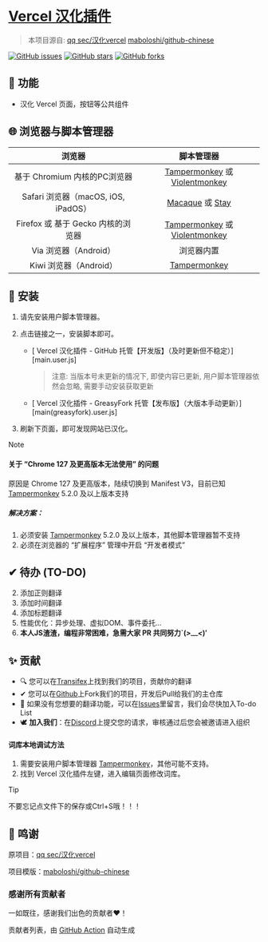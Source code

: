 # [Vercel 汉化插件][project-url]

> 本项目源自: [qq sec/汉化vercel](https://greasyfork.org/zh-CN/scripts/473850-汉化vercel)  [maboloshi/github-chinese](https://github.com/maboloshi/github-chinese)

  [![GitHub issues][issues-image]][issues-url]
  [![GitHub stars][stars-image]][stars-url]
  [![GitHub forks][forks-image]][forks-url]



## 🚩 功能

- 汉化 Vercel 页面，按钮等公共组件



## 🌐 浏览器与脚本管理器

浏览器                               | 脚本管理器
:----------------------------------: | :---------:
基于 Chromium 内核的PC浏览器 | [Tampermonkey][Tampermonkey] 或 [Violentmonkey][Violentmonkey]
Safari 浏览器（macOS, iOS, iPadOS）  | [Macaque][Macaque] 或 [Stay][Stay]
Firefox 或 基于 Gecko 内核的浏览器   | [Tampermonkey][Tampermonkey] 或 [Violentmonkey][Violentmonkey]
Via 浏览器（Android）                | 浏览器内置 
Kiwi 浏览器（Android） | [Tampermonkey][Tampermonkey] 



## 💽 安装

1. 请先安装用户脚本管理器。

1. 点击链接之一，安装脚本即可。
    - [ Vercel 汉化插件 - GitHub 托管【开发版】（及时更新但不稳定）][main.user.js]
      
        > 注意: 当版本号未更新的情况下, 即使内容已更新, 用户脚本管理器依然会忽略, 需要手动安装获取更新
      
    - [ Vercel 汉化插件 - GreasyFork 托管【发布版】（大版本手动更新）][main(greasyfork).user.js]
    
1. 刷新下页面，即可发现网站已汉化。
> [!Note]
>
> #### 关于 “Chrome 127 及更高版本无法使用” 的问题
> 原因是 Chrome 127 及更高版本，陆续切换到 Manifest V3，目前已知 [Tampermonkey][Tampermonkey] 5.2.0 及以上版本支持
> ##### 解决方案：
> 1. 必须安装 [Tampermonkey][Tampermonkey] 5.2.0 及以上版本，其他脚本管理器暂不支持
> 2. 必须在浏览器的 “扩展程序” 管理中开启 “开发者模式”



## ✔ 待办 (TO-DO)

2. 添加正则翻译
2. 添加时间翻译
2. 添加标题翻译
2. 性能优化：异步处理、虚拟DOM、事件委托...
2. **本人JS渣渣，编程非常困难，急需大家 PR 共同努力`(*>﹏<*)′**



## ✨ 贡献

- 🔍 您可以在[Transifex](https://explore.transifex.com/)上找到我们的项目，贡献你的翻译
- ✔ 您可以在[Github](https://github.com/MCGA1976)上Fork我们的项目，开发后Pull给我们的主仓库
- 🤯 如果没有您想要的翻译功能，可以在[Issues][issues-url]里留言，我们会尽快加入To-do List
- 🕊 **加入我们**：在[Discord](https://discord.com/channels/1223212822679392276)上提交您的请求，审核通过后您会被邀请进入组织

#### 词库本地调试方法

1. 需要安装用户脚本管理器 [Tampermonkey][Tampermonkey]，其他可能不支持。
1. 找到 Vercel 汉化插件左键，进入编辑页面修改词库。

  > [!TIP]
  > 不要忘记点文件下的保存或Ctrl+S哦！！！



</details>

[project-url]: https://github.com/MCGA1976/VercelCN "Vercel 汉化插件"

[issues-url]: https://github.com/MCGA1976/VercelCN/issues "议题"
[issues-image]: https://img.shields.io/github/issues/MCGA1976/VercelCN?style=flat-square&logo=github&label=Issue

[stars-url]: https://github.com/MCGA1976/VercelCN/stargazers "星标"
[stars-image]: https://img.shields.io/github/stars/MCGA1976/VercelCN?style=flat-square&logo=github&label=Star

[forks-url]: https://github.com/MCGA1976/VercelCN/network "复刻"
[forks-image]: https://img.shields.io/github/forks/MCGA1976/VercelCN?style=flat-square&logo=github&label=Fork

[Tampermonkey]: http://tampermonkey.net/ "篡改猴"
[Violentmonkey]: https://violentmonkey.github.io/ "暴力猴"
[Macaque]: https://macaque.app/ "猕猴"
[Stay]: https://apps.apple.com/cn/app/stay-for-safari-%E6%B5%8F%E8%A7%88%E5%99%A8%E4%BC%B4%E4%BE%A3/id1591620171 "Stay"

## 💝 鸣谢

原项目：[qq sec/汉化vercel](https://greasyfork.org/zh-CN/scripts/473850-汉化vercel) 

项目模版：[maboloshi/github-chinese](https://github.com/maboloshi/github-chinese)

### 感谢所有贡献者

一如既往，感谢我们出色的贡献者❤️！

<!--GAMFC_DELIMITER--><!--GAMFC_DELIMITER-END-->

贡献者列表，由 [GitHub Action](https://github.com/MCGA1976/VercelCN/blob/mian/.github/workflows/update_contributors_images.yml) 自动生成
